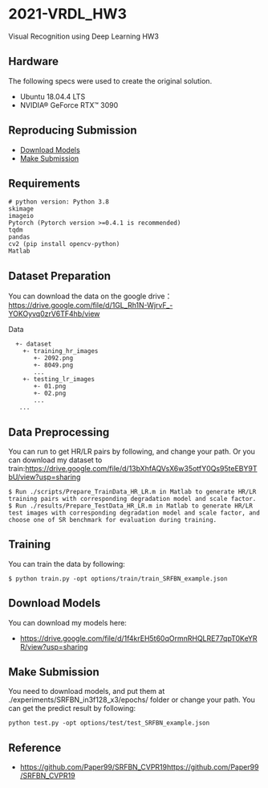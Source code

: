 # 2021-VRDL_HW3
Visual Recognition using Deep Learning HW3

##  Hardware

The following specs were used to create the original solution.

* Ubuntu 18.04.4 LTS
* NVIDIA® GeForce RTX™ 3090

## Reproducing Submission

*   [Download Models](#Download-Models)
*   [Make Submission](#Make-Submission)

## Requirements

```Requirements
# python version: Python 3.8
skimage
imageio
Pytorch (Pytorch version >=0.4.1 is recommended)
tqdm
pandas
cv2 (pip install opencv-python)
Matlab
```

## Dataset Preparation
You can download the data on the google drive：https://drive.google.com/file/d/1GL_Rh1N-WjrvF_-YOKOyvq0zrV6TF4hb/view

Data
```data
  +- dataset
    +- training_hr_images
       +- 2092.png
       +- 8049.png
       ...
    +- testing_lr_images
       +- 01.png
       +- 02.png
       ...
   ...
```

## Data Preprocessing
You can run to get HR/LR pairs by following, and change your path.
Or you can download my dataset to train:https://drive.google.com/file/d/13bXhfAQVsX6w35otfY0Qs95teEBY9TbU/view?usp=sharing

```Data Preprocessing
$ Run ./scripts/Prepare_TrainData_HR_LR.m in Matlab to generate HR/LR training pairs with corresponding degradation model and scale factor.
$ Run ./results/Prepare_TestData_HR_LR.m in Matlab to generate HR/LR test images with corresponding degradation model and scale factor, and choose one of SR benchmark for evaluation during training.
```

## Training
You can train the data by following:

```train
$ python train.py -opt options/train/train_SRFBN_example.json
```

## Download Models

You can download my models here:

- https://drive.google.com/file/d/1f4krEH5t60qOrmnRHQLRE77qpT0KeYRR/view?usp=sharing

## Make Submission

You need to download models, and put them at ./experiments/SRFBN_in3f128_x3/epochs/ folder or change your path.
You can get the predict result by following:

```test
python test.py -opt options/test/test_SRFBN_example.json
```

## Reference

- https://github.com/Paper99/SRFBN_CVPR19https://github.com/Paper99/SRFBN_CVPR19
